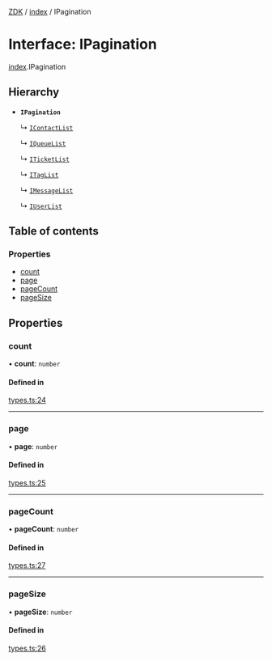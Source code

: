 [ZDK](../README.md) / [index](../modules/index.md) / IPagination

# Interface: IPagination

[index](../modules/index.md).IPagination

## Hierarchy

- **`IPagination`**

  ↳ [`IContactList`](index.IContactList.md)

  ↳ [`IQueueList`](index.IQueueList.md)

  ↳ [`ITicketList`](index.ITicketList.md)

  ↳ [`ITagList`](index.ITagList.md)

  ↳ [`IMessageList`](index.IMessageList.md)

  ↳ [`IUserList`](index.IUserList.md)

## Table of contents

### Properties

- [count](index.IPagination.md#count)
- [page](index.IPagination.md#page)
- [pageCount](index.IPagination.md#pagecount)
- [pageSize](index.IPagination.md#pagesize)

## Properties

### count

• **count**: `number`

#### Defined in

[types.ts:24](https://github.com/innovtech-developers/zdk/blob/e93f80c6da43b38f329b603694abcf30af4f5a5d/src/types.ts#L24)

___

### page

• **page**: `number`

#### Defined in

[types.ts:25](https://github.com/innovtech-developers/zdk/blob/e93f80c6da43b38f329b603694abcf30af4f5a5d/src/types.ts#L25)

___

### pageCount

• **pageCount**: `number`

#### Defined in

[types.ts:27](https://github.com/innovtech-developers/zdk/blob/e93f80c6da43b38f329b603694abcf30af4f5a5d/src/types.ts#L27)

___

### pageSize

• **pageSize**: `number`

#### Defined in

[types.ts:26](https://github.com/innovtech-developers/zdk/blob/e93f80c6da43b38f329b603694abcf30af4f5a5d/src/types.ts#L26)
